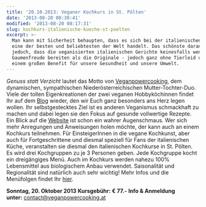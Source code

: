 ```yaml
---
title: '20.10.2013: Veganer Kochkurs in St. Pölten'
date: '2013-08-20 08:30:41'
modified: '2013-08-20 08:17:31'
slug: kochkurs-italienische-kueche-st-poelten
excerpt: >-
  Man kann mit Sicherheit behaupten, dass es sich bei der italienischen Küche um
  eine der besten und beliebtesten der Welt handelt. Das schönste daran ist
  jedoch, dass die veganisierten italienischen Gerichte keinesfalls weniger
  Gaumenfreude bereiten als die Originale - jedoch ganz ohne Tierleid und mit
  einem großen Benefit für unsere Gesundheit und unsere Umwelt.
---
```


_Genuss statt Verzicht_ lautet das Motto von [Veganpowercooking](http://www.veganpowercooking.at/), dem dynamischen, sympathischen Niederösterreichischen Mutter-Tochter-Duo. Viele der tollen Eigenkreationen der zwei veganen Hobbyköchinnen findet Ihr auf dem [Blog](http://www.veganpowercooking.at/) wieder, den wir Euch ganz besonders ans Herz legen wollen. Ihr selbstgestecktes Ziel ist es anderen Veganismus schmackhaft zu machen und dabei legen sie den Fokus auf gesunde vollwertige Rezepte. Ein Blick auf die [Website](http://www.veganpowercooking.at/) ist schon ein wahrer Augenschmaus. Wer sich mehr Anregungen und Anweisungen holen möchte, der kann auch an einem Kochkurs teilnehmen. Für EinsteigerInnen in die vegane Kochkunst, aber auch für Fortgeschrittene und diesmal speziell für Fans der italienischen Küche, veranstalten sie diesmal den italienischen Kochkurse in St. Pölten. Es wird drei Kochgruppen zu je 3 Personen geben. Jede Kochgruppe kocht ein dreigängiges Menü. Auch im Kochkurs werden nahezu 100% Lebensmittel aus biologischem Anbau verwendet. Saisonalität und Regionalität sind natürlich auch sehr wichtig! Mehr Infos und die Menüfolgen findet Ihr [hier](http://www.veganpowercooking.at/vegane-koch-und-backkurse/veganer-kochkurs-italienische-k%C3%BCche/).

[<!-- Image removed (no copyright): veganes-tiramisu.jpg -->](https://www.veganblatt.com/i/veganes-tiramisu.jpg)

**Sonntag, 20. Oktober 2013** **Kursgebühr: € 77.-** **Info & Anmeldung unter:** [contact@veganpowercooking.at](mailto:contact@veganpowercooking.at)
